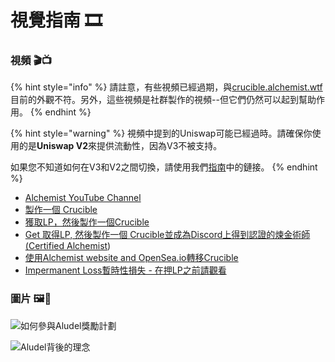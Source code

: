 # 視覺指南 🎞

### 視頻 🎬📺 

{% hint style="info" %}
請註意，有些視頻已經過期，與[crucible.alchemist.wtf](http://crucible.alchemist.wtf/)目前的外觀不符。另外，這些視頻是社群製作的視頻--但它們仍然可以起到幫助作用。
{% endhint %}

{% hint style="warning" %}
視頻中提到的Uniswap可能已經過時。請確保你使用的是**Uniswap V2**來提供流動性，因為V3不被支持。

如果您不知道如何在V3和V2之間切換，請使用我們[指南](../acquiring-and-subscribing.md)中的鏈接。
{% endhint %}

* [Alchemist YouTube Channel](https://www.youtube.com/channel/UCIs4LugynLei2TN__lJh-6Q)
* [製作一個 Crucible](https://www.youtube.com/watch?v=Rl9Rf-3Sp-8)​
* [獲取LP，然後製作一個Crucible](https://www.youtube.com/watch?v=Ga1qcQ6x3as)
* [Get 取得LP, 然後製作一個 ](https://www.youtube.com/watch?v=k7MO1QpqCds)[Crucible並成為Discord上得到認證的煉金術師\(Certified Alchemist](https://www.youtube.com/watch?v=k7MO1QpqCds)\)
* [使用Alchemist website and OpenSea.io轉移Crucible](https://www.youtube.com/watch?v=i2MCYimelBM)
* [Impermanent Loss暫時性損失 - 在押LP之前請觀看](https://www.youtube.com/watch?v=8XJ1MSTEuU0)

### 圖片 🖼🎨



![&#x5982;&#x4F55;&#x53C3;&#x8207;Aludel&#x734E;&#x52F5;&#x8A08;&#x5283; ](https://i.imgur.com/7sK0Jr2.png)

![Aludel&#x80CC;&#x5F8C;&#x7684;&#x7406;&#x5FF5;](https://i.imgur.com/sutIhed.png)



